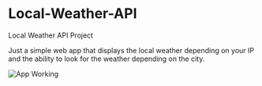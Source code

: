 # Local-Weather-API
Local Weather API Project

Just a simple web app that displays the local weather depending on your IP and the ability to look for the weather depending on the city.

![App Working](http://i.imgur.com/tLTscEx.gif "App")
